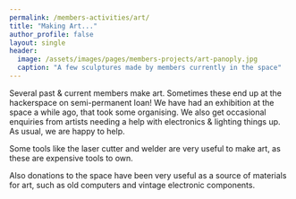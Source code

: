 ```yaml
---
permalink: /members-activities/art/
title: "Making Art..."
author_profile: false
layout: single
header:
  image: /assets/images/pages/members-projects/art-panoply.jpg
  caption: "A few sculptures made by members currently in the space"
---
```


Several past & current members make art. Sometimes these end up at the hackerspace on semi-permanent
loan! We have had an exhibition at the space a while ago, that took some organising. We also get occasional enquiries from artists needing a help with electronics & lighting things up. As usual, we are happy to help.

Some tools like the laser cutter and welder are very useful to make art, as these are expensive tools to own.

Also donations to the space have been very useful as a source of materials for art, such as old computers and vintage electronic components.

